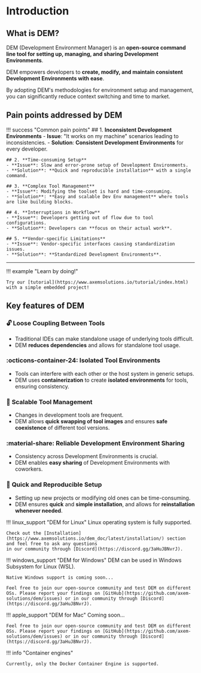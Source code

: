 
# Introduction

## **What is DEM?**

DEM (Development Environment Manager) is an **open-source command line tool for setting up, managing, and sharing Development Environments**.

DEM empowers developers to **create, modify, and maintain consistent Development Environments with ease**.

By adopting DEM's methodologies for environment setup and management, you can significantly reduce context switching and time to market.

## **Pain points addressed by DEM**

!!! success "Common pain points"
    ## 1. **Inconsistent Development Environments**
    - **Issue**: "It works on my machine" scenarios leading to inconsistencies.
    - **Solution**: **Consistent Development Environments** for every developer.

    ## 2. **Time-consuming Setup**
    - **Issue**: Slow and error-prone setup of Development Environments.
    - **Solution**: **Quick and reproducible installation** with a single command.

    ## 3. **Complex Tool Management**
    - **Issue**: Modifying the toolset is hard and time-consuming.
    - **Solution**: **Easy and scalable Dev Env management** where tools are like building blocks.

    ## 4. **Interruptions in Workflow**
    - **Issue**: Developers getting out of flow due to tool configurations.
    - **Solution**: Developers can **focus on their actual work**.

    ## 5. **Vendor-specific Limitations**
    - **Issue**: Vendor-specific interfaces causing standardization issues.
    - **Solution**: **Standardized Development Environments**.

---

!!! example "Learn by doing!"

    Try our [tutorial](https://www.axemsolutions.io/tutorial/index.html) 
    with a simple embedded project!

## **Key features of DEM**

### :unlock: **Loose Coupling Between Tools**
- Traditional IDEs can make standalone usage of underlying tools difficult.
- DEM **reduces dependencies** and allows for standalone tool usage.

### :octicons-container-24: **Isolated Tool Environments**
- Tools can interfere with each other or the host system in generic setups.
- DEM uses **containerization** to create **isolated environments** for tools, ensuring consistency.

### :arrows_counterclockwise: **Scalable Tool Management**
- Changes in development tools are frequent.
- DEM allows **quick swapping of tool images** and ensures **safe coexistence** of different tool versions.

### :material-share: **Reliable Development Environment Sharing**
- Consistency across Development Environments is crucial.
- DEM enables **easy sharing** of Development Environments with coworkers.

### :rocket: **Quick and Reproducible Setup**
- Setting up new projects or modifying old ones can be time-consuming.
- DEM ensures **quick** and **simple installation**, and allows for **reinstallation whenever needed**.

!!! linux_support "DEM for Linux"
    Linux operating system is fully supported.

    Check out the [Installation](https://www.axemsolutions.io/dem_doc/latest/installation/) section and feel free to ask any questions
    in our community through [Discord](https://discord.gg/3aHuJBNvrJ).

!!! windows_support "DEM for Windows"
    DEM can be used in Windows Subsystem for Linux (WSL).
    
    Native Windows support is coming soon...

    Feel free to join our open-source community and test DEM on different OSs. Please report your findings on [GitHub](https://github.com/axem-solutions/dem/issues) or in our community through [Discord](https://discord.gg/3aHuJBNvrJ).


!!! apple_support "DEM for Mac"
    Coming soon...

    Feel free to join our open-source community and test DEM on different OSs. Please report your findings on [GitHub](https://github.com/axem-solutions/dem/issues) or in our community through [Discord](https://discord.gg/3aHuJBNvrJ).



!!! info "Container engines"

    Currently, only the Docker Container Engine is supported.



